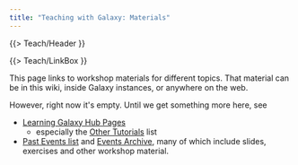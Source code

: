 ```yaml
---
title: "Teaching with Galaxy: Materials"
---
```

{{> Teach/Header }}



{{> Teach/LinkBox }}

This page links to workshop materials for different topics.  That material can be in this wiki, inside Galaxy instances, or anywhere on the web.



However, right now it's empty.  Until we get something more here, see

* [Learning Galaxy Hub Pages](/src/learn/index.md)
  * especially the [Other Tutorials](/src/learn/index.md#other-tutorials) list
* [Past Events list](/src/events/index.md#past-events) and [Events Archive](/src/events/archive/index.md), many of which include slides, exercises and other workshop material.
